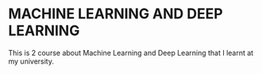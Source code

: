 # MACHINE LEARNING  AND DEEP LEARNING 
This is 2 course about Machine Learning and Deep Learning that I learnt at my university.
